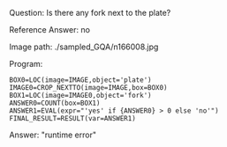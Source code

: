 Question: Is there any fork next to the plate?

Reference Answer: no

Image path: ./sampled_GQA/n166008.jpg

Program:

```
BOX0=LOC(image=IMAGE,object='plate')
IMAGE0=CROP_NEXTTO(image=IMAGE,box=BOX0)
BOX1=LOC(image=IMAGE0,object='fork')
ANSWER0=COUNT(box=BOX1)
ANSWER1=EVAL(expr="'yes' if {ANSWER0} > 0 else 'no'")
FINAL_RESULT=RESULT(var=ANSWER1)
```
Answer: "runtime error"

